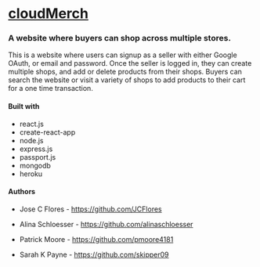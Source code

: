 # [cloudMerch](https://cloudmerch.herokuapp.com/)

### A website where buyers can shop across multiple stores.

This is a website where users can signup as a seller with either Google OAuth, or email and password. Once the seller is logged in, they can create multiple shops, and add or delete products from their shops. Buyers can search the website or visit a variety of shops to add products to their cart for a one time transaction.

#### Built with
* react.js
* create-react-app
* node.js
* express.js
* passport.js
* mongodb
* heroku

#### Authors
* Jose C Flores - https://github.com/JCFlores

* Alina Schloesser - https://github.com/alinaschloesser

* Patrick Moore - https://github.com/pmoore4181

* Sarah K Payne - https://github.com/skipper09
